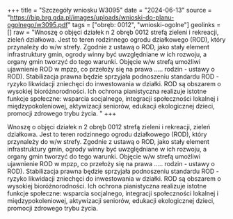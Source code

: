 +++
title = "Szczegóły wniosku W3095"
date = "2024-06-13"
source = "https://bip.brg.gda.pl/images/uploads/wnioski-do-planu-ogolnego/w3095.pdf"
tags = ["obręb: 0012", "wnioski-ogolne"]
geolinks = []
raw = "Wnoszę o objęci działek n 2 obręb 0012 strefą zieleni i rekreacji, zieleń działkowa. Jest to teren rodzinnego ogrodu działkowego (ROD), który przynależy do w/w strefy. Zgodnie z ustawą o ROD, jako stały element infrastruktury gmin, ogrody winny być uwzględniane w ich rozwoju, a organy gmin tworzyć do tego warunki. Objęcie w/w strefą umożliwi ujawnienie ROD w mpzp, co przełoży się na prawa ..... rodzin - ustawy o ROD). Stabilizacja prawna będzie sprzyjała podnoszeniu standardu ROD - ryzyko likwidacji zniechęci do inwestowania w działki. ROD są obszarem o wysokiej bioróżnorodności. Ich ochrona pianistyczna realizuje istotne funkcje społeczne: wsparcia socjalnego, integracji społeczności lokalnej i międzypokoleniowej, aktywizacji seniorów, edukacji ekologicznej dzieci, promocji zdrowego trybu życia. "
+++

Wnoszę o objęci działek n 2 obręb 0012 strefą zieleni i rekreacji, zieleń działkowa. Jest
to teren rodzinnego ogrodu działkowego (ROD), który przynależy do w/w strefy. Zgodnie z ustawą o ROD, jako
stały element infrastruktury gmin, ogrody winny być uwzględniane w ich rozwoju, a organy gmin tworzyć do
tego warunki. Objęcie w/w strefą umożliwi ujawnienie ROD w mpzp, co przełoży się na prawa ..... rodzin -
ustawy o ROD). Stabilizacja prawna będzie sprzyjała podnoszeniu standardu ROD - ryzyko likwidacji zniechęci
do inwestowania w działki. ROD są obszarem o wysokiej bioróżnorodności. Ich ochrona pianistyczna realizuje
istotne funkcje społeczne: wsparcia socjalnego, integracji społeczności lokalnej i międzypokoleniowej,
aktywizacji seniorów, edukacji ekologicznej dzieci, promocji zdrowego trybu życia.



